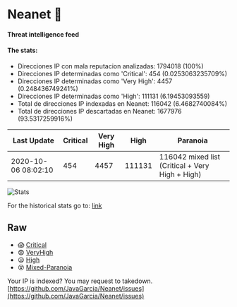 # Neanet :hocho:
#### Threat intelligence feed
#### The stats:

- Direcciones IP con mala reputacion analizadas: 1794018 (100%)
- Direcciones IP determinadas como 'Critical':  454 (0.0253063235709%)
- Direcciones IP determinadas como 'Very High':  4457 (0.248436749241%)
- Direcciones IP determinadas como 'High':  111131 (6.19453093559)
- Total de direcciones IP indexadas en Neanet:  116042 (6.4682740084%)
- Total de direcciones IP descartadas en Neanet:  1677976 (93.5317259916%)

| Last Update | Critical | Very High | High | Paranoia |
| --- | --- | --- | --- | --- |
| 2020-10-06 08:02:10 | 454 | 4457 | 111131 | 116042 mixed list (Critical + Very High + High)|

![Stats](https://docs.google.com/spreadsheets/d/e/2PACX-1vSnaNMIXVabIpDJjufMlzH7poXnshF3mgd8Is1g9ytUEzVsP5my4Trn8f-xkoLLQ38xpL3HtmUexLo6/pubchart?oid=501124687&format=image)

For the historical stats go to: [link](/stats.csv)
## Raw
- :scream: [Critical](https://raw.githubusercontent.com/JavaGarcia/Neanet/master/blacklists/neanet_critical.txt)
- :fearful: [VeryHigh](https://raw.githubusercontent.com/JavaGarcia/Neanet/master/blacklists/neanet_veryHigh.txtt)
- :frowning: [High](https://raw.githubusercontent.com/JavaGarcia/Neanet/master/blacklists/neanet_high.txt)
- :dizzy_face: [Mixed-Paranoia](https://raw.githubusercontent.com/JavaGarcia/Neanet/master/blacklists/neanet_all.txt)


Your IP is indexed? You may request to takedown. [https://github.com/JavaGarcia/Neanet/issues](https://github.com/JavaGarcia/Neanet/issues)




































































































































































































































































































































































































































































































































































































































































































































































































































































































































































































































































































































































































































































































